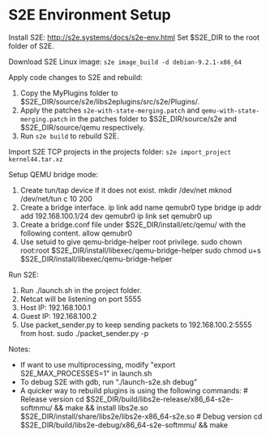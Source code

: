 # S2E Environment Setup 

Install S2E: <http://s2e.systems/docs/s2e-env.html>
Set $S2E_DIR to the root folder of S2E. 

Download S2E Linux image:
`s2e image_build -d debian-9.2.1-x86_64`

Apply code changes to S2E and rebuild:
1. Copy the MyPlugins folder to $S2E_DIR/source/s2e/libs2eplugins/src/s2e/Plugins/.
2. Apply the patches `s2e-with-state-merging.patch` and `qemu-with-state-merging.patch` in the patches folder to $S2E_DIR/source/s2e and $S2E_DIR/source/qemu respectively.
3. Run `s2e build` to rebuild S2E.

Import S2E TCP projects in the projects folder:
`s2e import_project kernel44.tar.xz`

Setup QEMU bridge mode: 
1. Create tun/tap device if it does not exist. 
    mkdir /dev/net
    mknod /dev/net/tun c 10 200
2. Create a bridge interface.
    ip link add name qemubr0 type bridge
    ip addr add 192.168.100.1/24 dev qemubr0
    ip link set qemubr0 up
3. Create a bridge.conf file under $S2E_DIR/install/etc/qemu/ with the following content.
    allow qemubr0
4. Use setuid to give qemu-bridge-helper root privilege.
    sudo chown root:root $S2E_DIR/install/libexec/qemu-bridge-helper 
    sudo chmod u+s $S2E_DIR/install/libexec/qemu-bridge-helper

Run S2E:
1. Run ./launch.sh in the project folder.
2. Netcat will be listening on port 5555
3. Host IP: 192.168.100.1
4. Guest IP: 192.168.100.2
5. Use packet_sender.py to keep sending packets to 192.168.100.2:5555 from host. 
    sudo ./packet_sender.py -p <payload length>

Notes:
- If want to use multiprocessing, modify "export S2E_MAX_PROCESSES=1" in launch.sh
- To debug S2E with gdb, run “./launch-s2e.sh debug”
- A quicker way to rebuild plugins is using the following commands:
    \# Release version
    cd $S2E_DIR/build/libs2e-release/x86_64-s2e-softmmu/ && make && install libs2e.so $S2E_DIR/install/share/libs2e/libs2e-x86_64-s2e.so
    \# Debug version
    cd $S2E_DIR/build/libs2e-debug/x86_64-s2e-softmmu/ && make

